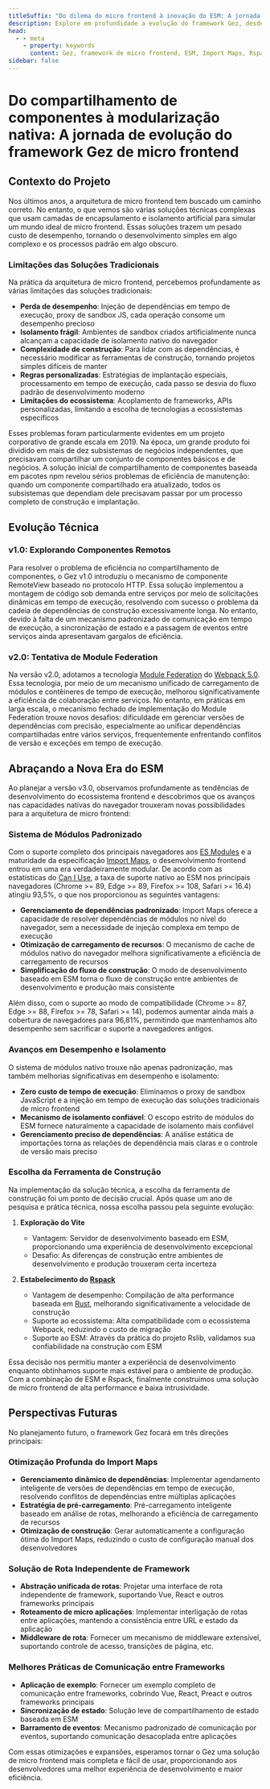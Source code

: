 ```yaml
---
titleSuffix: "Do dilema do micro frontend à inovação do ESM: A jornada de evolução do framework Gez"
description: Explore em profundidade a evolução do framework Gez, desde os desafios da arquitetura tradicional de micro frontend até as inovações baseadas em ESM, compartilhando práticas técnicas em otimização de desempenho, gerenciamento de dependências e seleção de ferramentas de construção.
head:
  - - meta
    - property: keywords
      content: Gez, framework de micro frontend, ESM, Import Maps, Rspack, Module Federation, gerenciamento de dependências, otimização de desempenho, evolução técnica, renderização no lado do servidor
sidebar: false
---
```


# Do compartilhamento de componentes à modularização nativa: A jornada de evolução do framework Gez de micro frontend

## Contexto do Projeto

Nos últimos anos, a arquitetura de micro frontend tem buscado um caminho correto. No entanto, o que vemos são várias soluções técnicas complexas que usam camadas de encapsulamento e isolamento artificial para simular um mundo ideal de micro frontend. Essas soluções trazem um pesado custo de desempenho, tornando o desenvolvimento simples em algo complexo e os processos padrão em algo obscuro.

### Limitações das Soluções Tradicionais

Na prática da arquitetura de micro frontend, percebemos profundamente as várias limitações das soluções tradicionais:

- **Perda de desempenho**: Injeção de dependências em tempo de execução, proxy de sandbox JS, cada operação consome um desempenho precioso
- **Isolamento frágil**: Ambientes de sandbox criados artificialmente nunca alcançam a capacidade de isolamento nativo do navegador
- **Complexidade de construção**: Para lidar com as dependências, é necessário modificar as ferramentas de construção, tornando projetos simples difíceis de manter
- **Regras personalizadas**: Estratégias de implantação especiais, processamento em tempo de execução, cada passo se desvia do fluxo padrão de desenvolvimento moderno
- **Limitações do ecossistema**: Acoplamento de frameworks, APIs personalizadas, limitando a escolha de tecnologias a ecossistemas específicos

Esses problemas foram particularmente evidentes em um projeto corporativo de grande escala em 2019. Na época, um grande produto foi dividido em mais de dez subsistemas de negócios independentes, que precisavam compartilhar um conjunto de componentes básicos e de negócios. A solução inicial de compartilhamento de componentes baseada em pacotes npm revelou sérios problemas de eficiência de manutenção: quando um componente compartilhado era atualizado, todos os subsistemas que dependiam dele precisavam passar por um processo completo de construção e implantação.

## Evolução Técnica

### v1.0: Explorando Componentes Remotos

Para resolver o problema de eficiência no compartilhamento de componentes, o Gez v1.0 introduziu o mecanismo de componente RemoteView baseado no protocolo HTTP. Essa solução implementou a montagem de código sob demanda entre serviços por meio de solicitações dinâmicas em tempo de execução, resolvendo com sucesso o problema da cadeia de dependências de construção excessivamente longa. No entanto, devido à falta de um mecanismo padronizado de comunicação em tempo de execução, a sincronização de estado e a passagem de eventos entre serviços ainda apresentavam gargalos de eficiência.

### v2.0: Tentativa de Module Federation

Na versão v2.0, adotamos a tecnologia [Module Federation](https://webpack.js.org/concepts/module-federation/) do [Webpack 5.0](https://webpack.js.org/). Essa tecnologia, por meio de um mecanismo unificado de carregamento de módulos e contêineres de tempo de execução, melhorou significativamente a eficiência de colaboração entre serviços. No entanto, em práticas em larga escala, o mecanismo fechado de implementação do Module Federation trouxe novos desafios: dificuldade em gerenciar versões de dependências com precisão, especialmente ao unificar dependências compartilhadas entre vários serviços, frequentemente enfrentando conflitos de versão e exceções em tempo de execução.

## Abraçando a Nova Era do ESM

Ao planejar a versão v3.0, observamos profundamente as tendências de desenvolvimento do ecossistema frontend e descobrimos que os avanços nas capacidades nativas do navegador trouxeram novas possibilidades para a arquitetura de micro frontend:

### Sistema de Módulos Padronizado

Com o suporte completo dos principais navegadores aos [ES Modules](https://developer.mozilla.org/en-US/docs/Web/JavaScript/Guide/Modules) e a maturidade da especificação [Import Maps](https://github.com/WICG/import-maps), o desenvolvimento frontend entrou em uma era verdadeiramente modular. De acordo com as estatísticas do [Can I Use](https://caniuse.com/?search=importmap), a taxa de suporte nativo ao ESM nos principais navegadores (Chrome >= 89, Edge >= 89, Firefox >= 108, Safari >= 16.4) atingiu 93,5%, o que nos proporcionou as seguintes vantagens:

- **Gerenciamento de dependências padronizado**: Import Maps oferece a capacidade de resolver dependências de módulos no nível do navegador, sem a necessidade de injeção complexa em tempo de execução
- **Otimização de carregamento de recursos**: O mecanismo de cache de módulos nativo do navegador melhora significativamente a eficiência de carregamento de recursos
- **Simplificação do fluxo de construção**: O modo de desenvolvimento baseado em ESM torna o fluxo de construção entre ambientes de desenvolvimento e produção mais consistente

Além disso, com o suporte ao modo de compatibilidade (Chrome >= 87, Edge >= 88, Firefox >= 78, Safari >= 14), podemos aumentar ainda mais a cobertura de navegadores para 96,81%, permitindo que mantenhamos alto desempenho sem sacrificar o suporte a navegadores antigos.

### Avanços em Desempenho e Isolamento

O sistema de módulos nativo trouxe não apenas padronização, mas também melhorias significativas em desempenho e isolamento:

- **Zero custo de tempo de execução**: Eliminamos o proxy de sandbox JavaScript e a injeção em tempo de execução das soluções tradicionais de micro frontend
- **Mecanismo de isolamento confiável**: O escopo estrito de módulos do ESM fornece naturalmente a capacidade de isolamento mais confiável
- **Gerenciamento preciso de dependências**: A análise estática de importações torna as relações de dependência mais claras e o controle de versão mais preciso

### Escolha da Ferramenta de Construção

Na implementação da solução técnica, a escolha da ferramenta de construção foi um ponto de decisão crucial. Após quase um ano de pesquisa e prática técnica, nossa escolha passou pela seguinte evolução:

1. **Exploração do Vite**
   - Vantagem: Servidor de desenvolvimento baseado em ESM, proporcionando uma experiência de desenvolvimento excepcional
   - Desafio: As diferenças de construção entre ambientes de desenvolvimento e produção trouxeram certa incerteza

2. **Estabelecimento do [Rspack](https://www.rspack.dev/)**
   - Vantagem de desempenho: Compilação de alta performance baseada em [Rust](https://www.rust-lang.org/), melhorando significativamente a velocidade de construção
   - Suporte ao ecossistema: Alta compatibilidade com o ecossistema Webpack, reduzindo o custo de migração
   - Suporte ao ESM: Através da prática do projeto Rslib, validamos sua confiabilidade na construção com ESM

Essa decisão nos permitiu manter a experiência de desenvolvimento enquanto obtínhamos suporte mais estável para o ambiente de produção. Com a combinação de ESM e Rspack, finalmente construímos uma solução de micro frontend de alta performance e baixa intrusividade.

## Perspectivas Futuras

No planejamento futuro, o framework Gez focará em três direções principais:

### Otimização Profunda do Import Maps

- **Gerenciamento dinâmico de dependências**: Implementar agendamento inteligente de versões de dependências em tempo de execução, resolvendo conflitos de dependências entre múltiplas aplicações
- **Estratégia de pré-carregamento**: Pré-carregamento inteligente baseado em análise de rotas, melhorando a eficiência de carregamento de recursos
- **Otimização de construção**: Gerar automaticamente a configuração ótima do Import Maps, reduzindo o custo de configuração manual dos desenvolvedores

### Solução de Rota Independente de Framework

- **Abstração unificada de rotas**: Projetar uma interface de rota independente de framework, suportando Vue, React e outros frameworks principais
- **Roteamento de micro aplicações**: Implementar interligação de rotas entre aplicações, mantendo a consistência entre URL e estado da aplicação
- **Middleware de rota**: Fornecer um mecanismo de middleware extensível, suportando controle de acesso, transições de página, etc.

### Melhores Práticas de Comunicação entre Frameworks

- **Aplicação de exemplo**: Fornecer um exemplo completo de comunicação entre frameworks, cobrindo Vue, React, Preact e outros frameworks principais
- **Sincronização de estado**: Solução leve de compartilhamento de estado baseada em ESM
- **Barramento de eventos**: Mecanismo padronizado de comunicação por eventos, suportando comunicação desacoplada entre aplicações

Com essas otimizações e expansões, esperamos tornar o Gez uma solução de micro frontend mais completa e fácil de usar, proporcionando aos desenvolvedores uma melhor experiência de desenvolvimento e maior eficiência.